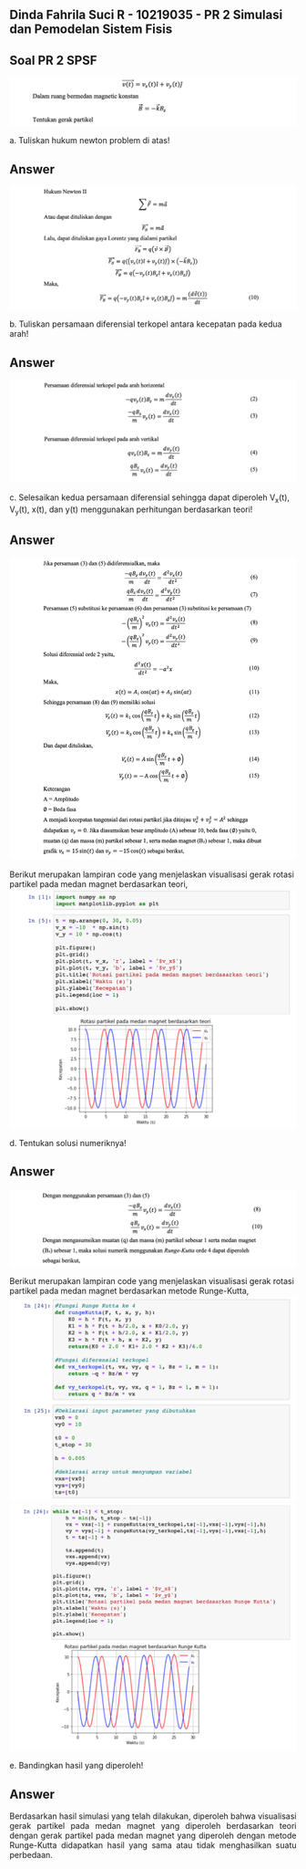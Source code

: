 ## Dinda Fahrila Suci R - 10219035 - PR 2 Simulasi dan Pemodelan Sistem Fisis
## Soal PR 2 SPSF
![alt text](https://github.com/dindafahrila/python-jupyter-notebook/blob/main/tugas_spsf/10219035_tugas2/Soal.png)

a. Tuliskan hukum newton problem di atas!
## Answer
![alt text](https://github.com/dindafahrila/python-jupyter-notebook/blob/main/tugas_spsf/10219035_tugas2/a.png)

b. Tuliskan persamaan diferensial terkopel antara kecepatan pada kedua arah!
## Answer
![alt text](https://github.com/dindafahrila/python-jupyter-notebook/blob/main/tugas_spsf/10219035_tugas2/b.png)

c. Selesaikan kedua persamaan diferensial sehingga dapat diperoleh V<sub>x</sub>(t), V<sub>y</sub>(t), x(t), dan y(t) menggunakan perhitungan berdasarkan teori!
## Answer
![alt text](https://github.com/dindafahrila/python-jupyter-notebook/blob/main/tugas_spsf/10219035_tugas2/c.png)

Berikut merupakan lampiran code yang menjelaskan visualisasi gerak rotasi partikel pada medan magnet berdasarkan teori,
![alt text](https://github.com/dindafahrila/python-jupyter-notebook/blob/main/tugas_spsf/10219035_tugas2/code%20c.png)

d. Tentukan solusi numeriknya!
## Answer
![alt text](https://github.com/dindafahrila/python-jupyter-notebook/blob/main/tugas_spsf/10219035_tugas2/d.png)

Berikut merupakan lampiran code yang menjelaskan visualisasi gerak rotasi partikel pada medan magnet berdasarkan metode Runge-Kutta,
![alt text](https://github.com/dindafahrila/python-jupyter-notebook/blob/main/tugas_spsf/10219035_tugas2/code%20d.1.png)
![alt text](https://github.com/dindafahrila/python-jupyter-notebook/blob/main/tugas_spsf/10219035_tugas2/code%20d.2.png)

e. Bandingkan hasil yang diperoleh!
## Answer
<p align="justify">
Berdasarkan hasil simulasi yang telah dilakukan, diperoleh bahwa visualisasi gerak partikel pada medan magnet yang diperoleh berdasarkan teori dengan gerak partikel pada medan magnet yang diperoleh dengan metode Runge-Kutta didapatkan hasil yang sama atau tidak menghasilkan suatu perbedaan.
</p>
